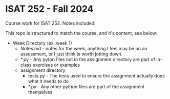 # ISAT 252 - Fall 2024
Course work for ISAT 252. Notes included!

This repo is structured to match the course, and it's content, see below:

- Week Directory (ex. week 1)
  - Notes.md - notes for the week, anything I feel may be on an assessment, or I just think is worth jotting down. 
  - *.py - Any pyton files not in the assignment directory are part of in-class exercises or examples
  - assignment directory
    - tests.py - The tests used to ensure the assignment actually does what it needs to do
    - *.py - Any other python files are part of the assignment themselves
